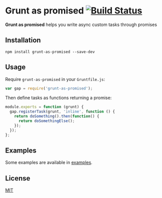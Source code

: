 # Grunt as promised [![Build Status](https://travis-ci.org/arpinum-oss/grunt-as-promised.svg?branch=master)](https://travis-ci.org/arpinum-oss/grunt-as-promised)

**Grunt as promised** helps you write async custom tasks through promises

## Installation

    npm install grunt-as-promised --save-dev

## Usage

Require `grunt-as-promised` in your `Gruntfile.js`:

```javascript
var gap = require('grunt-as-promised');
```

Then define tasks as functions returning a promise:

```javascript
module.exports = function (grunt) {
  gap.registerTask(grunt, 'inline', function () {
    return doSomething().then(function() {
      return doSomethingElse();
    });
  });
};
```

## Examples

Some examples are available in [examples](https://github.com/arpinum-oss/grunt-as-promised/tree/master/exemples).

## License

[MIT](LICENSE)
